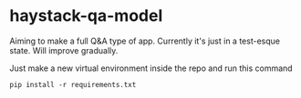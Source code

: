 # haystack-qa-model
Aiming to make a full Q&A type of app. Currently it's just in a test-esque state. Will improve gradually.

Just make a new virtual environment inside the repo and run this command
```
pip install -r requirements.txt
```

